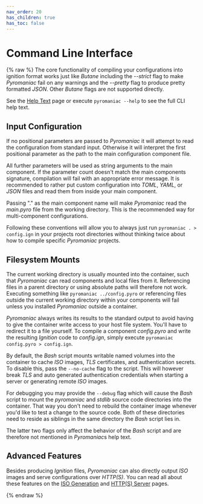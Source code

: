 ```yaml
---
nav_order: 20
has_children: true
has_toc: false
---
```


# Command Line Interface
{% raw %}
The core functionality of compiling your configurations into ignition format
works just like *Butane* including the *--strict* flag to make *Pyromaniac*
fail on any warnings and the *--pretty* flag to produce pretty formatted
*JSON*. Other *Butane* flags are not supported directly.

See the [Help Text][help] page or execute `pyromaniac --help` to see the full
CLI help text.

[help]: cli-help.html

## Input Configuration
If no positional parameters are passed to *Pyromaniac* it will attempt to read
the configuration from standard input. Otherwise it will interpret the first
positional parameter as the path to the main configuration component file.

All further parameters will be used as string arguments to the main component.
If the parameter count doesn't match the main components signature, compilation
will fail with an appropriate error message. It is recommended to rather put
custom configuration into *TOML*, *YAML*, or *JSON* files and read them from
inside your main component.

Passing "." as the main component name will make *Pyromaniac* read the
*main.pyro* file from the working directory. This is the recommended way for
multi-component configurations.

Following these conventions will allow you to always just run `pyromaniac . >
config.ign` in your projects root directories without thinking twice about how
to compile specific *Pyromaniac* projects.

## Filesystem Mounts
The current working directory is usually mounted into the container, such that
*Pyromaniac* can read components and local files from it. Referencing files in
a parent directory or using absolute paths will therefore not work. Executing
something like `pyromaniac ../config.pyro` or referencing files outside the
current working directory within your components will fail unless you installed
*Pyromaniac* outside a container.

*Pyromaniac* always writes its results to the standard output to avoid having
to give the container write access to your host file system. You'll have to
redirect it to a file yourself. To compile a component *config.pyro* and write
the resulting *Ignition* code to *config.ign*, simply execute `pyromaniac
config.pyro > config.ign`.

By default, the *Bash* script mounts writable named volumes into the container
to cache *ISO* images, *TLS* certificates, and authentication secrets. To
disable this, pass the `--no-cache` flag to the script. This will however break
*TLS* and auto generated authentication credentials when starting a server or
generating remote *ISO* images.

For debugging you may provide the `--debug` flag which will cause the *Bash*
script to mount the *pyromaniac* and *stdlib* source code directories into
the container. That way you don't need to rebuild the container image whenever
you'd like to test a change to the source code. Both of these directories need
to reside as siblings in the same directory the *Bash* script lies in.

The latter two flags only affect the behavior of the *Bash* script and are
therefore not mentioned in *Pyromaniac*s help text.

## Advanced Features
Besides producing *Ignition* files, *Pyromaniac* can also directly output *ISO*
images and serve configurations over *HTTP(S)*. You can read all about these
features on the [ISO Generation][iso] and [HTTP(S) Server][server] pages.

[iso]: cli-iso.html
[server]: cli-serve.html
{% endraw %}
